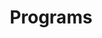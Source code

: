 ---
title: Programs
summary: We offer a variety of programs, both for our members and the broader Jackson community.
description: Explore our programs.
---